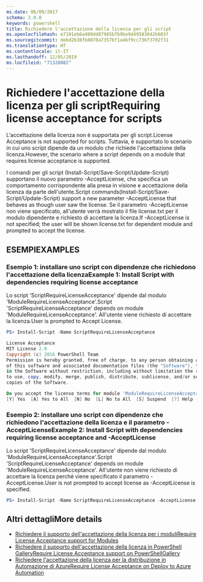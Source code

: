 ```yaml
---
ms.date: 06/09/2017
schema: 2.0.0
keywords: powershell
title: Richiedere l'accettazione della licenza per gli script
ms.openlocfilehash: e7101eb6a480dd87965b7b9be9d49583042b603f
ms.sourcegitcommit: debd2b38fb8070a7357bf1a4bf9cc736f3702f31
ms.translationtype: HT
ms.contentlocale: it-IT
ms.lasthandoff: 12/05/2019
ms.locfileid: "71328082"
---
```

# <a name="requiring-license-acceptance-for-scripts"></a><span data-ttu-id="03eb3-103">Richiedere l'accettazione della licenza per gli script</span><span class="sxs-lookup"><span data-stu-id="03eb3-103">Requiring license acceptance for scripts</span></span>

<span data-ttu-id="03eb3-104">L'accettazione della licenza non è supportata per gli script.</span><span class="sxs-lookup"><span data-stu-id="03eb3-104">License Acceptance is not supported for scripts.</span></span> <span data-ttu-id="03eb3-105">Tuttavia, è supportato lo scenario in cui uno script dipende da un modulo che richiede l'accettazione della licenza.</span><span class="sxs-lookup"><span data-stu-id="03eb3-105">However, the scenario where a script depends on a module that requires license acceptance is supported.</span></span>

<span data-ttu-id="03eb3-106">I comandi per gli script (Install-Script/Save-Script/Update-Script) supportano il nuovo parametro -AcceptLicense, che specifica un comportamento corrispondente alla presa in visione e accettazione della licenza da parte dell'utente.</span><span class="sxs-lookup"><span data-stu-id="03eb3-106">Script commands(Install-Script/Save-Script/Update-Script) support a new parameter -AcceptLicense that behaves as though user saw the license.</span></span> <span data-ttu-id="03eb3-107">Se il parametro -AcceptLicense non viene specificato, all'utente verrà mostrato il file license.txt per il modulo dipendente e richiesto di accettare la licenza.</span><span class="sxs-lookup"><span data-stu-id="03eb3-107">If -AcceptLicense is not specified; the user will be shown license.txt for dependent module and prompted to accept the license.</span></span>

## <a name="examples"></a><span data-ttu-id="03eb3-108">ESEMPI</span><span class="sxs-lookup"><span data-stu-id="03eb3-108">EXAMPLES</span></span>

### <a name="example-1-install-script-with-dependencies-requiring-license-acceptance"></a><span data-ttu-id="03eb3-109">Esempio 1: installare uno script con dipendenze che richiedono l'accettazione della licenza</span><span class="sxs-lookup"><span data-stu-id="03eb3-109">Example 1: Install Script with dependencies requiring license acceptance</span></span>

<span data-ttu-id="03eb3-110">Lo script 'ScriptRequireLicenseAcceptance' dipende dal modulo 'ModuleRequireLicenseAcceptance'.</span><span class="sxs-lookup"><span data-stu-id="03eb3-110">Script 'ScriptRequireLicenseAcceptance' depends on module 'ModuleRequireLicenseAcceptance'.</span></span> <span data-ttu-id="03eb3-111">All'utente viene richiesto di accettare la licenza.</span><span class="sxs-lookup"><span data-stu-id="03eb3-111">User is prompted to Accept License.</span></span>

```PowerShell
PS> Install-Script -Name ScriptRequireLicenseAcceptance

License Acceptance
MIT License 2.0
Copyright (c) 2016 PowerShell Team
Permission is hereby granted, free of charge, to any person obtaining a copy
of this software and associated documentation files (the "Software"), to deal
in the Software without restriction, including without limitation the rights
to use, copy, modify, merge, publish, distribute, sublicense, and/or sell
copies of the Software.

Do you accept the license terms for module 'ModuleRequireLicenseAcceptance'.
[Y] Yes  [A] Yes to All  [N] No  [L] No to All  [S] Suspend  [?] Help (default is "N"):
```

### <a name="example-2-install-script-with-dependencies-requiring-license-acceptance-and--acceptlicense"></a><span data-ttu-id="03eb3-112">Esempio 2: installare uno script con dipendenze che richiedono l'accettazione della licenza e il parametro -AcceptLicense</span><span class="sxs-lookup"><span data-stu-id="03eb3-112">Example 2: Install Script with dependencies requiring license acceptance and -AcceptLicense</span></span>

<span data-ttu-id="03eb3-113">Lo script 'ScriptRequireLicenseAcceptance' dipende dal modulo 'ModuleRequireLicenseAcceptance'.</span><span class="sxs-lookup"><span data-stu-id="03eb3-113">Script 'ScriptRequireLicenseAcceptance' depends on module 'ModuleRequireLicenseAcceptance'.</span></span> <span data-ttu-id="03eb3-114">All'utente non viene richiesto di accettare la licenza perché viene specificato il parametro -AcceptLicense.</span><span class="sxs-lookup"><span data-stu-id="03eb3-114">User is not prompted to accept license as -AcceptLicense is specified.</span></span>

```PowerShell
PS> Install-Script -Name ScriptRequireLicenseAcceptance -AcceptLicense
```

## <a name="more-details"></a><span data-ttu-id="03eb3-115">Altri dettagli</span><span class="sxs-lookup"><span data-stu-id="03eb3-115">More details</span></span>

- [<span data-ttu-id="03eb3-116">Richiedere il supporto dell'accettazione della licenza per i moduli</span><span class="sxs-lookup"><span data-stu-id="03eb3-116">Require License Acceptance support for Modules</span></span>](module-license-acceptance.md)
- [<span data-ttu-id="03eb3-117">Richiedere il supporto dell'accettazione della licenza in PowerShell Gallery</span><span class="sxs-lookup"><span data-stu-id="03eb3-117">Require License Acceptance support on PowerShellGallery</span></span>](../how-to/working-with-packages/packages-that-require-license-acceptance.md)
- [<span data-ttu-id="03eb3-118">Richiedere l'accettazione della licenza per la distribuzione in Automazione di Azure</span><span class="sxs-lookup"><span data-stu-id="03eb3-118">Require License Acceptance on Deploy to Azure Automation</span></span>](../how-to/working-with-packages/deploy-to-azure-automation.md)
